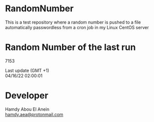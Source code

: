 # RandomNumber    
This is a test repository where a random number is pushed to a file automatically passwordless from a cron job in my Linux CentOS server    
# Random Number of the last run   
7153
      
Last update (GMT +1)    
04/16/22 02:00:01
# Developer    
Hamdy Abou El Anein   
hamdy.aea@protonmail.com
